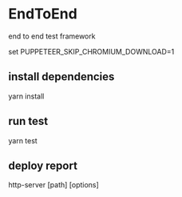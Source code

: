 # EndToEnd
end to end test framework

set PUPPETEER_SKIP_CHROMIUM_DOWNLOAD=1
## install dependencies
yarn install
## run test 
yarn test
## deploy report
http-server [path] [options]